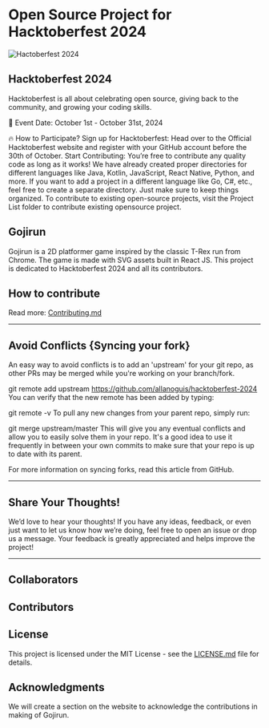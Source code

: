 # Open Source Project for Hacktoberfest 2024

![Hactoberfest 2024](hacktoberfest.jpg)

## Hacktoberfest 2024

Hacktoberfest is all about celebrating open source, giving back to the community, and growing your coding skills.

📅 Event Date: October 1st - October 31st, 2024

🔥 How to Participate?
Sign up for Hacktoberfest: Head over to the Official Hacktoberfest website and register with your GitHub account before the 30th of October.
Start Contributing: You’re free to contribute any quality code as long as it works! We have already created proper directories for different languages like Java, Kotlin, JavaScript, React Native, Python, and more. If you want to add a project in a different language like Go, C#, etc., feel free to create a separate directory. Just make sure to keep things organized. To contribute to existing open-source projects, visit the Project List folder to contribute existing opensource project.

## Gojirun

Gojirun is a 2D platformer game inspired by the classic T-Rex run from Chrome. The game is made with SVG assets built in React JS. This project is dedicated to Hacktoberfest 2024 and all its contributors.

## How to contribute

Read more:
[Contributing.md](/Contributing.md)

---

## Avoid Conflicts {Syncing your fork}

An easy way to avoid conflicts is to add an 'upstream' for your git repo, as other PRs may be merged while you're working on your branch/fork.

git remote add upstream <https://github.com/allanoguis/hacktoberfest-2024>
You can verify that the new remote has been added by typing:

git remote -v
To pull any new changes from your parent repo, simply run:

git merge upstream/master
This will give you any eventual conflicts and allow you to easily solve them in your repo. It's a good idea to use it frequently in between your own commits to make sure that your repo is up to date with its parent.

For more information on syncing forks, read this article from GitHub.

---

## Share Your Thoughts!

We’d love to hear your thoughts! If you have any ideas, feedback, or even just want to let us know how we’re doing, feel free to open an issue or drop us a message. Your feedback is greatly appreciated and helps improve the project!

---

## Collaborators

<!-- readme: collaborators -start -->
<!-- readme: collaborators -end -->

## Contributors

<!-- readme: contributors -start -->
<!-- readme: contributors -end -->

## License

This project is licensed under the MIT License - see the [LICENSE.md](LICENSE.md) file for details.

## Acknowledgments

We will create a section on the website to acknowledge the contributions in making of Gojirun.

